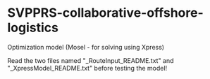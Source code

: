 # SVPPRS-collaborative-offshore-logistics
Optimization model (Mosel - for solving using Xpress) 

Read the two files named "_RouteInput_README.txt" and "_XpressModel_README.txt" before testing the model!
